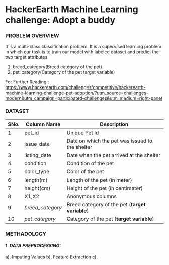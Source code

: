 # HackerEarth Machine Learning challenge: Adopt a buddy

### PROBLEM OVERVIEW

It is a multi-class classification problem. It is a supervised learning problem in which our task is to train our model with labeled dataset and predict the two target attributes:
1. breed_category(Breed category of the pet)
2. pet_category(Category of the pet target variable)

For Further Reading : https://www.hackerearth.com/challenges/competitive/hackerearth-machine-learning-challenge-pet-adoption/?utm_source=challenges-modern&utm_campaign=participated-challenges&utm_medium=right-panel

### DATASET

|SNo. | Column Name | Description |
|------------|------------|-------------|
|1	    | pet_id	       | Unique Pet Id |
|2	    | issue_date	   | Date on which the pet was issued to the shelter |
|3	    | listing_date	 | Date when the pet arrived at the shelter |
|4	    | condition	     | Condition of the pet |
|5	    | color_type	   | Color of the pet |
|6	    | length(m)	     | Length of the pet (in meter) |
|7	    | height(cm)	   | Height of the pet (in centimeter) |
|8	    | X1,X2	         | Anonymous columns |
|9	    | *breed_category* |	Breed category of the pet (**target variable**) |
|10	    | *pet_category*	 | Category of the pet (**target variable**) |

### METHADOLOGY

#### 1. *DATA PREPROCESSING:*
  a). Imputing Values
  b). Feature Extraction
  c). 


